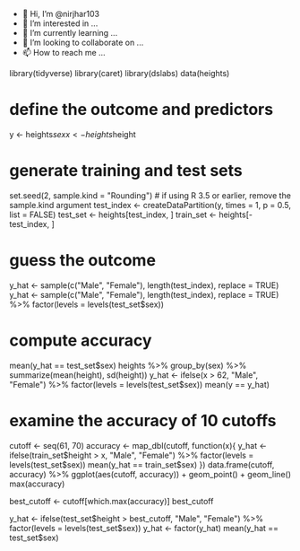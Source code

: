 - 👋 Hi, I’m @nirjhar103
- 👀 I’m interested in ...
- 🌱 I’m currently learning ...
- 💞️ I’m looking to collaborate on ...
- 📫 How to reach me ...

<!---
nirjhar103/nirjhar103 is a ✨ special ✨ repository because its `README.md` (this file) appears on your GitHub profile.
You can click the Preview link to take a look at your changes.
--->
library(tidyverse)
library(caret)
library(dslabs)
data(heights)

# define the outcome and predictors
y <- heights$sex
x <- heights$height

# generate training and test sets
set.seed(2, sample.kind = "Rounding") # if using R 3.5 or earlier, remove the sample.kind argument
test_index <- createDataPartition(y, times = 1, p = 0.5, list = FALSE)
test_set <- heights[test_index, ]
train_set <- heights[-test_index, ]

# guess the outcome
y_hat <- sample(c("Male", "Female"), length(test_index), replace = TRUE)
y_hat <- sample(c("Male", "Female"), length(test_index), replace = TRUE) %>% 
  factor(levels = levels(test_set$sex))

# compute accuracy
mean(y_hat == test_set$sex)
heights %>% group_by(sex) %>% summarize(mean(height), sd(height))
y_hat <- ifelse(x > 62, "Male", "Female") %>% factor(levels = levels(test_set$sex))
mean(y == y_hat)

# examine the accuracy of 10 cutoffs
cutoff <- seq(61, 70)
accuracy <- map_dbl(cutoff, function(x){
  y_hat <- ifelse(train_set$height > x, "Male", "Female") %>% 
    factor(levels = levels(test_set$sex))
  mean(y_hat == train_set$sex)
})
data.frame(cutoff, accuracy) %>% 
  ggplot(aes(cutoff, accuracy)) + 
  geom_point() + 
  geom_line() 
max(accuracy)

best_cutoff <- cutoff[which.max(accuracy)]
best_cutoff

y_hat <- ifelse(test_set$height > best_cutoff, "Male", "Female") %>% 
  factor(levels = levels(test_set$sex))
y_hat <- factor(y_hat)
mean(y_hat == test_set$sex)
